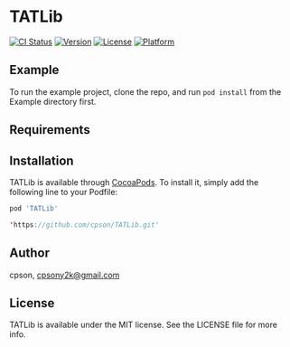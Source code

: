 # TATLib

[![CI Status](https://img.shields.io/travis/cbson/TATLib.svg?style=flat)](https://travis-ci.org/cbson/TATLib)
[![Version](https://img.shields.io/cocoapods/v/TATLib.svg?style=flat)](https://cocoapods.org/pods/TATLib)
[![License](https://img.shields.io/cocoapods/l/TATLib.svg?style=flat)](https://cocoapods.org/pods/TATLib)
[![Platform](https://img.shields.io/cocoapods/p/TATLib.svg?style=flat)](https://cocoapods.org/pods/TATLib)

## Example

To run the example project, clone the repo, and run `pod install` from the Example directory first.

## Requirements

## Installation

TATLib is available through [CocoaPods](https://cocoapods.org). To install
it, simply add the following line to your Podfile:

```ruby
pod 'TATLib'
```

```Swift Package
'https://github.com/cpson/TATLib.git'
```

## Author

cpson, cpsony2k@gmail.com

## License

TATLib is available under the MIT license. See the LICENSE file for more info.
